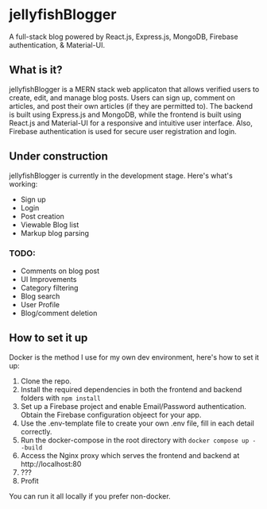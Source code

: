 # jellyfishBlogger
A full-stack blog powered by React.js, Express.js, MongoDB, Firebase authentication, & 
Material-UI.

## What is it?
jellyfishBlogger is a MERN stack web applicaton that allows verified users to create, edit,
and manage blog posts. Users can sign up, comment on articles, and post their own articles
(if they are permitted to). The backend is built using Express.js and MongoDB, while the
frontend is built using React.js and Material-UI for a responsive and intuitive user interface.
Also, Firebase authentication is used for secure user registration and login. 


## Under construction

jellyfishBlogger is currently in the development stage. Here's what's working:

- Sign up
- Login
- Post creation
- Viewable Blog list
- Markup blog parsing

### TODO:
- Comments on blog post
- UI Improvements
- Category filtering
- Blog search
- User Profile
- Blog/comment deletion

## How to set it up

Docker is the method I use for my own dev environment, here's how to set it up:
1. Clone the repo.
2. Install the required dependencies in both the frontend and backend folders with `npm install`
3. Set up a Firebase project and enable Email/Password authentication. Obtain the Firebase configuration objeect for your app.
4. Use the .env-template file to create your own .env file, fill in each detail correctly.
5. Run the docker-compose in the root directory with `docker compose up --build`
6. Access the Nginx proxy which serves the frontend and backend at http://localhost:80
7. ???
8. Profit

You can run it all locally if you prefer non-docker.

